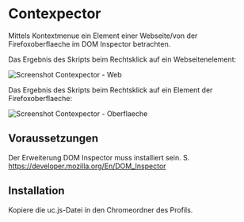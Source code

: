# Contexpector
Mittels Kontextmenue ein Element einer Webseite/von der Firefoxoberflaeche im DOM Inspector betrachten.

Das Ergebnis des Skripts beim Rechtsklick auf ein Webseitenelement:

<img src="https://github.com/ardiman/userChrome.js/raw/master/contexpector/scr_contexp_web.png" alt="Screenshot Contexpector - Web" />

Das Ergebnis des Skripts beim Rechtsklick auf ein Element der Firefoxoberflaeche:

<img src="https://github.com/ardiman/userChrome.js/raw/master/contexpector/scr_contexp_fx.png" alt="Screenshot Contexpector - Oberflaeche" />

## Voraussetzungen
Der Erweiterung DOM Inspector muss installiert sein. S. https://developer.mozilla.org/En/DOM_Inspector

## Installation
Kopiere die uc.js-Datei in den Chromeordner des Profils.

